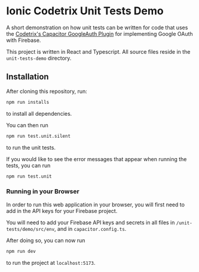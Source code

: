 # Ionic Codetrix Unit Tests Demo

A short demonstration on how unit tests can be written for code that uses the [Codetrix's Capacitor GoogleAuth Plugin](https://github.com/CodetrixStudio/CapacitorGoogleAuth) for implementing Google OAuth with Firebase.

This project is written in React and Typescript. All source files reside in the `unit-tests-demo` directory.

## Installation

After cloning this repository, run:

```bash
npm run installs
```

to install all dependencies.

You can then run

```bash
npm run test.unit.silent
```

to run the unit tests.

If you would like to see the error messages that appear when running the tests, you can run
```bash
npm run test.unit
```

### Running in your Browser

In order to run this web application in your browser, you will first need to add in the API keys for your Firebase project.

You will need to add your Firebase API keys and secrets in all files in `/unit-tests/demo/src/env`, and in `capacitor.config.ts`.

After doing so, you can now run
```bash
npm run dev
```
to run the project at `localhost:5173`.
